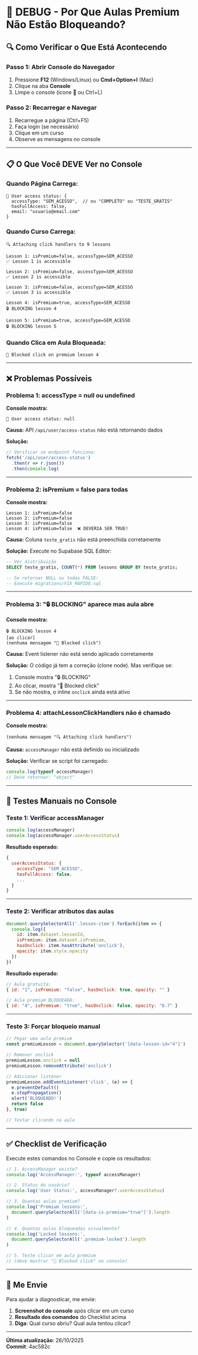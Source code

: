 # 🐛 DEBUG - Por Que Aulas Premium Não Estão Bloqueando?

## 🔍 Como Verificar o Que Está Acontecendo

### **Passo 1: Abrir Console do Navegador**

1. Pressione **F12** (Windows/Linux) ou **Cmd+Option+I** (Mac)
2. Clique na aba **Console**
3. Limpe o console (ícone 🚫 ou Ctrl+L)

### **Passo 2: Recarregar e Navegar**

1. Recarregue a página (Ctrl+F5)
2. Faça login (se necessário)
3. Clique em um curso
4. Observe as mensagens no console

---

## 📋 O Que Você DEVE Ver no Console

### **Quando Página Carrega:**
```
👤 User access status: {
  accessType: "SEM_ACESSO",  // ou "COMPLETO" ou "TESTE_GRATIS"
  hasFullAccess: false,
  email: "usuario@email.com"
}
```

### **Quando Curso Carrega:**
```
🔍 Attaching click handlers to 9 lessons

Lesson 1: isPremium=false, accessType=SEM_ACESSO
✅ Lesson 1 is accessible

Lesson 2: isPremium=false, accessType=SEM_ACESSO
✅ Lesson 2 is accessible

Lesson 3: isPremium=false, accessType=SEM_ACESSO
✅ Lesson 3 is accessible

Lesson 4: isPremium=true, accessType=SEM_ACESSO
🔒 BLOCKING lesson 4

Lesson 5: isPremium=true, accessType=SEM_ACESSO
🔒 BLOCKING lesson 5
```

### **Quando Clica em Aula Bloqueada:**
```
🚫 Blocked click on premium lesson 4
```

---

## ❌ Problemas Possíveis

### **Problema 1: accessType = null ou undefined**

**Console mostra:**
```
👤 User access status: null
```

**Causa:** API `/api/user/access-status` não está retornando dados

**Solução:**
```javascript
// Verificar se endpoint funciona:
fetch('/api/user/access-status')
  .then(r => r.json())
  .then(console.log)
```

---

### **Problema 2: isPremium = false para todas**

**Console mostra:**
```
Lesson 1: isPremium=false
Lesson 2: isPremium=false
Lesson 3: isPremium=false
Lesson 4: isPremium=false  ❌ DEVERIA SER TRUE!
```

**Causa:** Coluna `teste_gratis` não está preenchida corretamente

**Solução:** Execute no Supabase SQL Editor:
```sql
-- Ver distribuição
SELECT teste_gratis, COUNT(*) FROM lessons GROUP BY teste_gratis;

-- Se retornar NULL ou todas FALSE:
-- Execute migrations/FIX_RAPIDO.sql
```

---

### **Problema 3: "🔒 BLOCKING" aparece mas aula abre**

**Console mostra:**
```
🔒 BLOCKING lesson 4
[ao clicar]
(nenhuma mensagem "🚫 Blocked click")
```

**Causa:** Event listener não está sendo aplicado corretamente

**Solução:** O código já tem a correção (clone node). Mas verifique se:
1. Console mostra "🔒 BLOCKING"
2. Ao clicar, mostra "🚫 Blocked click"
3. Se não mostra, o inline `onclick` ainda está ativo

---

### **Problema 4: attachLessonClickHandlers não é chamado**

**Console mostra:**
```
(nenhuma mensagem "🔍 Attaching click handlers")
```

**Causa:** `accessManager` não está definido ou inicializado

**Solução:** Verificar se script foi carregado:
```javascript
console.log(typeof accessManager)
// Deve retornar: "object"
```

---

## 🧪 Testes Manuais no Console

### **Teste 1: Verificar accessManager**
```javascript
console.log(accessManager)
console.log(accessManager.userAccessStatus)
```

**Resultado esperado:**
```javascript
{
  userAccessStatus: {
    accessType: "SEM_ACESSO",
    hasFullAccess: false,
    ...
  }
}
```

---

### **Teste 2: Verificar atributos das aulas**
```javascript
document.querySelectorAll('.lesson-item').forEach(item => {
  console.log({
    id: item.dataset.lessonId,
    isPremium: item.dataset.isPremium,
    hasOnclick: item.hasAttribute('onclick'),
    opacity: item.style.opacity
  })
})
```

**Resultado esperado:**
```javascript
// Aula gratuita:
{ id: "1", isPremium: "false", hasOnclick: true, opacity: "" }

// Aula premium BLOQUEADA:
{ id: "4", isPremium: "true", hasOnclick: false, opacity: "0.7" }
```

---

### **Teste 3: Forçar bloqueio manual**
```javascript
// Pegar uma aula premium
const premiumLesson = document.querySelector('[data-lesson-id="4"]')

// Remover onclick
premiumLesson.onclick = null
premiumLesson.removeAttribute('onclick')

// Adicionar listener
premiumLesson.addEventListener('click', (e) => {
  e.preventDefault()
  e.stopPropagation()
  alert('BLOQUEADO!')
  return false
}, true)

// Testar clicando na aula
```

---

## ✅ Checklist de Verificação

Execute estes comandos no Console e copie os resultados:

```javascript
// 1. AccessManager existe?
console.log('AccessManager:', typeof accessManager)

// 2. Status do usuário?
console.log('User Status:', accessManager?.userAccessStatus)

// 3. Quantas aulas premium?
console.log('Premium lessons:', 
  document.querySelectorAll('[data-is-premium="true"]').length
)

// 4. Quantas aulas bloqueadas visualmente?
console.log('Locked lessons:', 
  document.querySelectorAll('.premium-locked').length
)

// 5. Teste clicar em aula premium
// (deve mostrar "🚫 Blocked click" no console)
```

---

## 📸 Me Envie

Para ajudar a diagnosticar, me envie:

1. **Screenshot do console** após clicar em um curso
2. **Resultado dos comandos** do Checklist acima
3. **Diga**: Qual curso abriu? Qual aula tentou clicar?

---

**Última atualização**: 26/10/2025  
**Commit**: 4ac582c
